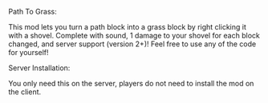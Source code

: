 Path To Grass:

This mod lets you turn a path block into a grass block by right clicking it with a shovel. Complete with sound, 1 damage to your shovel for each block changed, and server support (version 2+)! Feel free to use any of the code for yourself!



Server Installation:

You only need this on the server, players do not need to install the mod on the client.
